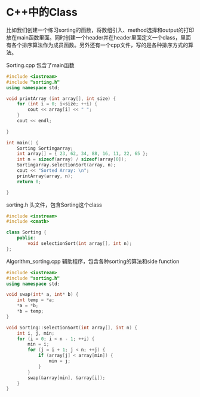 # C++中的Class

比如我们创建一个练习sorting的函数，将数组引入、method选择和output的打印放在main函数里面。同时创建一个header并在header里面定义一个class，里面有各个排序算法作为成员函数。另外还有一个cpp文件，写的是各种排序方式的算法。



Sorting.cpp 包含了main函数

```c++
#include <iostream>
#include "sorting.h"
using namespace std;

void printArray (int array[], int size) {
    for (int i = 0; i<size; ++i) {
        cout << array[i] << " ";
    }
    cout << endl;
    
}

int main() {
	Sorting Sortingarray;
    int array[] = { 23, 62, 34, 88, 16, 11, 22, 65 };
    int n = sizeof(array) / sizeof(array[0]);
    Sortingarray.selectionSort(array, n);
    cout << "Sorted Array: \n";
    printArray(array, n);
    return 0;

}
```



sorting.h 头文件，包含Sorting这个class

``` c++
#include <iostream>
#include <cmath>

class Sorting {
    public: 
    	void selectionSort(int array[], int n);
};
```



Algorithm_sorting.cpp 辅助程序，包含各种sorting的算法和side function

```c++
#include <iostream>
#include "sorting.h"
using namespace std;

void swap(int* a, int* b) {
    int temp = *a;
    *a = *b;
    *b = temp;
}

void Sorting::selectionSort(int array[], int n) {
    int i, j, min;
    for (i = 0; i < n - 1; ++i) {
        min = i;
        for (j = i + 1; j < n; ++j) {
            if (array[j] < array[min]) {
                min = j;
            }
        }
        swap(&array[min], &array[i]);
    }
}
```

